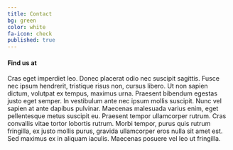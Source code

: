 ```yaml
---
title: Contact
bg: green
color: white
fa-icon: check 
published: true
---
```


#### Find us at

Cras eget imperdiet leo. Donec placerat odio nec suscipit sagittis. Fusce nec ipsum hendrerit, tristique risus non, cursus libero. Ut non sapien dictum, volutpat ex tempus, maximus urna. Praesent bibendum egestas justo eget semper. In vestibulum ante nec ipsum mollis suscipit. Nunc vel sapien at ante dapibus pulvinar. Maecenas malesuada varius enim, eget pellentesque metus suscipit eu. Praesent tempor ullamcorper rutrum. Cras convallis vitae tortor lobortis rutrum. Morbi tempor, purus quis rutrum fringilla, ex justo mollis purus, gravida ullamcorper eros nulla sit amet est. Sed maximus ex in aliquam iaculis. Maecenas posuere vel leo ut fringilla.
